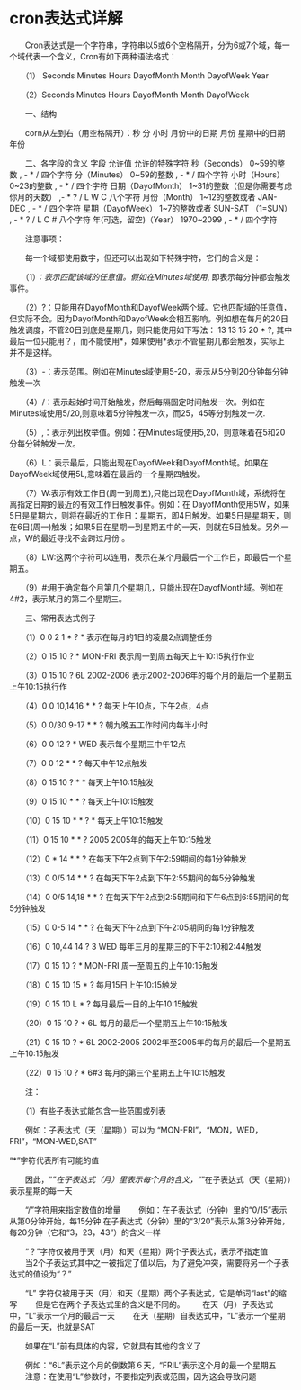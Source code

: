 # cron表达式详解

　　Cron表达式是一个字符串，字符串以5或6个空格隔开，分为6或7个域，每一个域代表一个含义，Cron有如下两种语法格式：

　　（1） Seconds Minutes Hours DayofMonth Month DayofWeek Year

　　（2）Seconds Minutes Hours DayofMonth Month DayofWeek

　　一、结构

　　corn从左到右（用空格隔开）：秒 分 小时 月份中的日期 月份 星期中的日期 年份

　　二、各字段的含义
  字段 	允许值 	允许的特殊字符
秒（Seconds） 	0~59的整数 	, - * /    四个字符
分（Minutes） 	0~59的整数 	, - * /    四个字符
小时（Hours） 	0~23的整数 	, - * /    四个字符
日期（DayofMonth） 	1~31的整数（但是你需要考虑你月的天数） 	,- * ? / L W C     八个字符
月份（Month） 	1~12的整数或者 JAN-DEC 	, - * /    四个字符
星期（DayofWeek） 	1~7的整数或者 SUN-SAT （1=SUN） 	, - * ? / L C #     八个字符
年(可选，留空)（Year） 	1970~2099 	, - * /    四个字符

　　注意事项：

　　每一个域都使用数字，但还可以出现如下特殊字符，它们的含义是：

　　（1）*：表示匹配该域的任意值。假如在Minutes域使用*, 即表示每分钟都会触发事件。

　　（2）?：只能用在DayofMonth和DayofWeek两个域。它也匹配域的任意值，但实际不会。因为DayofMonth和DayofWeek会相互影响。例如想在每月的20日触发调度，不管20日到底是星期几，则只能使用如下写法： 13 13 15 20 * ?, 其中最后一位只能用？，而不能使用*，如果使用*表示不管星期几都会触发，实际上并不是这样。

　　（3）-：表示范围。例如在Minutes域使用5-20，表示从5分到20分钟每分钟触发一次 

　　（4）/：表示起始时间开始触发，然后每隔固定时间触发一次。例如在Minutes域使用5/20,则意味着5分钟触发一次，而25，45等分别触发一次. 

　　（5）,：表示列出枚举值。例如：在Minutes域使用5,20，则意味着在5和20分每分钟触发一次。 

　　（6）L：表示最后，只能出现在DayofWeek和DayofMonth域。如果在DayofWeek域使用5L,意味着在最后的一个星期四触发。 

　　（7）W:表示有效工作日(周一到周五),只能出现在DayofMonth域，系统将在离指定日期的最近的有效工作日触发事件。例如：在 DayofMonth使用5W，如果5日是星期六，则将在最近的工作日：星期五，即4日触发。如果5日是星期天，则在6日(周一)触发；如果5日在星期一到星期五中的一天，则就在5日触发。另外一点，W的最近寻找不会跨过月份 。

　　（8）LW:这两个字符可以连用，表示在某个月最后一个工作日，即最后一个星期五。 

　　（9）#:用于确定每个月第几个星期几，只能出现在DayofMonth域。例如在4#2，表示某月的第二个星期三。

　　三、常用表达式例子

　　（1）0 0 2 1 * ? *   表示在每月的1日的凌晨2点调整任务

　　（2）0 15 10 ? * MON-FRI   表示周一到周五每天上午10:15执行作业

　　（3）0 15 10 ? 6L 2002-2006   表示2002-2006年的每个月的最后一个星期五上午10:15执行作

　　（4）0 0 10,14,16 * * ?   每天上午10点，下午2点，4点 

　　（5）0 0/30 9-17 * * ?   朝九晚五工作时间内每半小时 

　　（6）0 0 12 ? * WED    表示每个星期三中午12点 

　　（7）0 0 12 * * ?   每天中午12点触发 

　　（8）0 15 10 ? * *    每天上午10:15触发 

　　（9）0 15 10 * * ?     每天上午10:15触发 

　　（10）0 15 10 * * ? *    每天上午10:15触发 

　　（11）0 15 10 * * ? 2005    2005年的每天上午10:15触发 

　　（12）0 * 14 * * ?     在每天下午2点到下午2:59期间的每1分钟触发 

　　（13）0 0/5 14 * * ?    在每天下午2点到下午2:55期间的每5分钟触发 

　　（14）0 0/5 14,18 * * ?     在每天下午2点到2:55期间和下午6点到6:55期间的每5分钟触发 

　　（15）0 0-5 14 * * ?    在每天下午2点到下午2:05期间的每1分钟触发 

　　（16）0 10,44 14 ? 3 WED    每年三月的星期三的下午2:10和2:44触发 

　　（17）0 15 10 ? * MON-FRI    周一至周五的上午10:15触发 

　　（18）0 15 10 15 * ?    每月15日上午10:15触发 

　　（19）0 15 10 L * ?    每月最后一日的上午10:15触发 

　　（20）0 15 10 ? * 6L    每月的最后一个星期五上午10:15触发 

　　（21）0 15 10 ? * 6L 2002-2005   2002年至2005年的每月的最后一个星期五上午10:15触发 

　　（22）0 15 10 ? * 6#3   每月的第三个星期五上午10:15触发

　　注：

　　（1）有些子表达式能包含一些范围或列表

　　例如：子表达式（天（星期））可以为 “MON-FRI”，“MON，WED，FRI”，“MON-WED,SAT”

“*”字符代表所有可能的值

　　因此，“*”在子表达式（月）里表示每个月的含义，“*”在子表达式（天（星期））表示星期的每一天


　　“/”字符用来指定数值的增量 
　　例如：在子表达式（分钟）里的“0/15”表示从第0分钟开始，每15分钟 
在子表达式（分钟）里的“3/20”表示从第3分钟开始，每20分钟（它和“3，23，43”）的含义一样


　　“？”字符仅被用于天（月）和天（星期）两个子表达式，表示不指定值 
　　当2个子表达式其中之一被指定了值以后，为了避免冲突，需要将另一个子表达式的值设为“？”

　　“L” 字符仅被用于天（月）和天（星期）两个子表达式，它是单词“last”的缩写 
　　但是它在两个子表达式里的含义是不同的。 
　　在天（月）子表达式中，“L”表示一个月的最后一天 
　　在天（星期）自表达式中，“L”表示一个星期的最后一天，也就是SAT

　　如果在“L”前有具体的内容，它就具有其他的含义了

　　例如：“6L”表示这个月的倒数第６天，“FRIL”表示这个月的最一个星期五 
　　注意：在使用“L”参数时，不要指定列表或范围，因为这会导致问题

